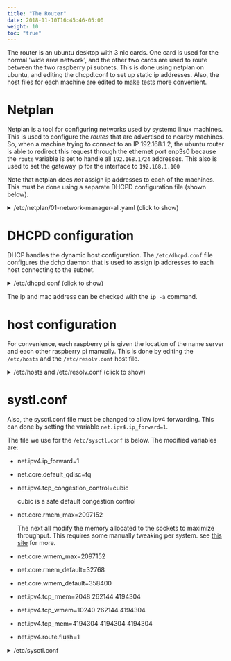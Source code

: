 ```yaml
---
title: "The Router"
date: 2018-11-10T16:45:46-05:00
weight: 10
toc: "true"
---
```


The router is an ubuntu desktop with 3 nic cards. One card is used for the normal 'wide area network', and the other two cards are used to route between the two raspberry pi subnets. This is done using netplan on ubuntu, and editing the dhcpd.conf to set up static ip addresses. Also, the host files for each machine are edited to make tests more convenient. 

<!--more-->

# Netplan 

Netplan is a tool for configuring networks used by systemd linux machines. This is used to configure the *routes* that are advertised to nearby machines. So, when a machine trying to connect to an IP 192.168.1.2, the ubuntu router is able to redirect this request through the ethernet port enp3s0 because the `route` variable is set to handle all `192.168.1/24` addresses. This also is used to set the gateway ip for the interface to `192.168.1.100`

Note that netplan does *not* assign ip addresses to each of the machines. This must be done using a separate DHCPD configuration file (shown below). 
<details><summary>/etc/netplan/01-network-manager-all.yaml (click to show)</summary>
<p>

```yaml
# Let NetworkManager manage all devices on this system
network:
  version: 2
  renderer: NetworkManager
  ethernets:
    enp3s0: # bay 1 - tarta
      dhcp4: no # do not assign an ip to this interface through dhcp. We will use a static IP in dhcpd.conf
      dhcp6: no
      match:
        macaddress: 00:0a:f7:0e:ff:c3 # Make sure this is the interface we really want
      addresses:
        - 192.168.1.100/24 # the ip this interface will be assigned
      routes:
        - to: 192.168.1.0/24 # advertise the routes for this interface
          via: 192.168.1.100 # the gateway ip for this subnet
          metric: 100 # how high the priority is for this route
    enp5s0: # bay 2 - churro
      dhcp4: no
      dhcp6: no
      match:
        macaddress: 00:0a:f7:16:80:7f
      addresses:
        - 192.168.2.100/24
      routes:
        - to: 192.168.2.0/24
          via: 192.168.2.100
          metric: 100
    enp4s0: # WAN
      match:
        macaddress: 5c:f9:dd:6a:e7:77
      dhcp4: true
      dhcp6: true
      routes:
        - to: 0.0.0.0/0
          via: 0.0.0.0/0
          metric: 50


```

</p>
</details>


# DHCPD configuration

DHCP handles the dynamic host configuration. The `/etc/dhcpd.conf` file configures the dchp daemon that is used to assign ip addresses to each host connecting to the subnet. 

<details><summary>/etc/dhcpd.conf (click to show)</summary>

```conf
# dhcpd.conf

# how long each dns configuration is kept before it must be reassigned
default-lease-time 3600;
max-lease-time 4800;

ddns-update-style none;

authoritative; # make dns authoritative

# declare the subnet for the tarta cluster
subnet 192.168.1.0 netmask 255.255.255.0 {
    option routers 192.168.1.100; # the router must be the ip for the interface configured in the netplan config
    option subnet-mask 255.255.255.0; # the mask for the network 
    range 192.168.1.1 192.168.1.99; # the possible ip addresses assigned. Note: the 192.168.1.0 addresses are usually reserved. 
    # Assigned the router to 192.168.1.0 causes many issues. Just use 192.168.1.100
}

# declare subnet for churro cluster
subnet 192.168.2.0 netmask 255.255.255.0 {
    option routers 192.168.2.100;
    option subnet-mask 255.255.255.0;
    range 192.168.2.1 192.168.2.99;
}

# declare static ip for each churro and tarta (optional)
host churro1 {
   hardware ethernet b8:27:eb:4d:07:f3;
   fixed-address 192.168.2.1;
}

host churro2 {
   hardware ethernet b8:27:eb:8e:ac:f8;
   fixed-address 192.168.2.2;
}

host churro3 {
   hardware ethernet b8:27:eb:0a:a7:cc;
   fixed-address 192.168.2.3;
}

host churro4 {
   hardware ethernet b8:27:eb:a9:e9:06;
   fixed-address 192.168.2.4;
}

host tarta1 {
   hardware ethernet b8:27:eb:4b:63:e9;
   fixed-address 192.168.1.1;
}

host tarta2 {
   hardware ethernet b8:27:eb:80:e5:b6;
   fixed-address 192.168.1.2;
}

host tarta3 {
   hardware ethernet b8:27:eb:2d:c6:54;
   fixed-address 192.168.1.3;
}

host tarta4 {
   hardware ethernet b8:27:eb:e2:43:b5;
   fixed-address 192.168.1.4;
}
```

</details>

The ip and mac address can be checked with the `ip -a` command.

# host configuration

For convenience, each raspberry pi is given the location of the name server and each other raspberry pi manually. This
is done by editing the `/etc/hosts` and the `/etc/resolv.conf` host file.

<details><summary>/etc/hosts and /etc/resolv.conf (click to show)</summary>
```conf
127.0.0.1       localhost
::1             localhost ip6-localhost ip6-loopback
ff02::1         ip6-allnodes
ff02::2         ip6-allrouters

127.0.1.1       churro1
192.168.1.1     tarta1
192.168.1.2     tarta2
192.168.1.3     tarta3
192.168.1.4     tarta4
192.168.2.1     churro1
192.168.2.2     churro2
192.168.2.3     churro3
192.168.2.4     churro4
```
and the resolv.conf (which sets the name server so the raspberry pi can reach outside sources)


```conf
nameserver 8.8.8.8
```
</details>


# systl.conf

Also, the sysctl.conf file must be changed to allow ipv4 forwarding. This can done by setting the variable `net.ipv4.ip_forward=1`. 

The file we use for the `/etc/sysctl.conf` is below. The modified variables are: 

- net.ipv4.ip_forward=1
- net.core.default_qdisc=fq
- net.ipv4.tcp_congestion_control=cubic 

    cubic is a safe default congestion control

- net.core.rmem_max=2097152

    The next all modify the memory allocated to the sockets to maximize throughput. This requires some manually tweaking per system.
    see [this site](https://wwwx.cs.unc.edu/~sparkst/howto/network_tuning.php) for more.

- net.core.wmem_max=2097152
- net.core.rmem_default=32768
- net.core.wmem_default=358400
- net.ipv4.tcp_rmem=2048 262144 4194304
- net.ipv4.tcp_wmem=10240 262144 4194304
- net.ipv4.tcp_mem=4194304 4194304 4194304
- net.ipv4.route.flush=1

<details><summary>/etc/sysctl.conf</summary>

```sh
#
# /etc/sysctl.conf - Configuration file for setting system variables
# See /etc/sysctl.d/ for additional system variables.
# See sysctl.conf (5) for information.
#

#kernel.domainname = example.com

# Uncomment the following to stop low-level messages on console
#kernel.printk = 3 4 1 3

##############################################################3
# Functions previously found in netbase
#

# Uncomment the next two lines to enable Spoof protection (reverse-path filter)
# Turn on Source Address Verification in all interfaces to
# prevent some spoofing attacks
#net.ipv4.conf.default.rp_filter=1
#net.ipv4.conf.all.rp_filter=1

# Uncomment the next line to enable TCP/IP SYN cookies
# See http://lwn.net/Articles/277146/
# Note: This may impact IPv6 TCP sessions too
#net.ipv4.tcp_syncookies=1

# Uncomment the next line to enable packet forwarding for IPv4
net.ipv4.ip_forward=1

# Uncomment the next line to enable packet forwarding for IPv6
#  Enabling this option disables Stateless Address Autoconfiguration
#  based on Router Advertisements for this host
#net.ipv6.conf.all.forwarding=1


###################################################################
# Additional settings - these settings can improve the network
# security of the host and prevent against some network attacks
# including spoofing attacks and man in the middle attacks through
# redirection. Some network environments, however, require that these
# settings are disabled so review and enable them as needed.
#
# Do not accept ICMP redirects (prevent MITM attacks)
#net.ipv4.conf.all.accept_redirects = 0
#net.ipv6.conf.all.accept_redirects = 0
# _or_
# Accept ICMP redirects only for gateways listed in our default
# gateway list (enabled by default)
# net.ipv4.conf.all.secure_redirects = 1
#
# Do not send ICMP redirects (we are not a router)
#net.ipv4.conf.all.send_redirects = 0
#
# Do not accept IP source route packets (we are not a router)
#net.ipv4.conf.all.accept_source_route = 0
#net.ipv6.conf.all.accept_source_route = 0
#
# Log Martian Packets
#net.ipv4.conf.all.log_martians = 1
#

###################################################################
# Magic system request Key
# 0=disable, 1=enable all
# Debian kernels have this set to 0 (disable the key)
# See https://www.kernel.org/doc/Documentation/sysrq.txt
# for what other values do
#kernel.sysrq=1

###################################################################
# Protected links
#
# Protects against creating or following links under certain conditions
# Debian kernels have both set to 1 (restricted) 
# See https://www.kernel.org/doc/Documentation/sysctl/fs.txt
#fs.protected_hardlinks=0
#fs.protected_symlinks=0
net.core.default_qdisc=fq
net.ipv4.tcp_congestion_control=cubic
net.core.rmem_max=2097152
net.core.wmem_max=2097152
net.core.rmem_default=32768
net.core.wmem_default=358400
net.ipv4.tcp_rmem=2048 262144 4194304
net.ipv4.tcp_wmem=10240 262144 4194304
net.ipv4.tcp_mem=4194304 4194304 4194304
net.ipv4.route.flush=1
```

</details>